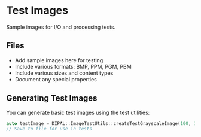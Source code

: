 # Test Images

Sample images for I/O and processing tests.

## Files

- Add sample images here for testing
- Include various formats: BMP, PPM, PGM, PBM
- Include various sizes and content types
- Document any special properties

## Generating Test Images

You can generate basic test images using the test utilities:

```cpp
auto testImage = DIPAL::ImageTestUtils::createTestGrayscaleImage(100, 100, 128);
// Save to file for use in tests
```
